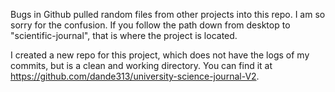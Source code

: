 Bugs in Github pulled random files from other projects into this repo. I am so sorry for the confusion. If you follow the path down from desktop to "scientific-journal", that is where the project is located.

I created a new repo for this project, which does not have the logs of my commits, but is a clean and working directory. You can find it at https://github.com/dande313/university-science-journal-V2.
